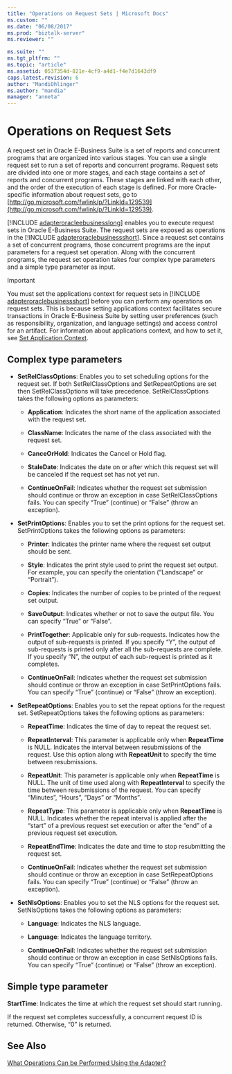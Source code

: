 ```yaml
---
title: "Operations on Request Sets | Microsoft Docs"
ms.custom: ""
ms.date: "06/08/2017"
ms.prod: "biztalk-server"
ms.reviewer: ""

ms.suite: ""
ms.tgt_pltfrm: ""
ms.topic: "article"
ms.assetid: 0537354d-821e-4cf9-a4d1-f4e7d1643df9
caps.latest.revision: 6
author: "MandiOhlinger"
ms.author: "mandia"
manager: "anneta"
---
```

# Operations on Request Sets
A request set in Oracle E-Business Suite is a set of reports and concurrent programs that are organized into various stages. You can use a single request set to run a set of reports and concurrent programs. Request sets are divided into one or more stages, and each stage contains a set of reports and concurrent programs. These stages are linked with each other, and the order of the execution of each stage is defined. For more Oracle-specific information about request sets, go to [http://go.microsoft.com/fwlink/p/?LinkId=129539](http://go.microsoft.com/fwlink/p/?LinkId=129539).  
  
 [!INCLUDE [adapteroracleebusinesslong](../../includes/adapteroracleebusinesslong-md.md)] enables you to execute request sets in Oracle E-Business Suite. The request sets are exposed as operations in the [!INCLUDE [adapteroraclebusinessshort](../../includes/adapteroraclebusinessshort-md.md)]. Since a request set contains a set of concurrent programs, those concurrent programs are the input parameters for a request set operation. Along with the concurrent programs, the request set operation takes four complex type parameters and a simple type parameter as input.  
  
> [!IMPORTANT]
>  You must set the applications context for request sets in [!INCLUDE [adapteroraclebusinessshort](../../includes/adapteroraclebusinessshort-md.md)] before you can perform any operations on request sets. This is because setting applications context facilitates secure transactions in Oracle E-Business Suite by setting user preferences (such as responsibility, organization, and language settings) and access control for an artifact. For information about applications context, and how to set it, see [Set Application Context](../../adapters-and-accelerators/adapter-oracle-ebs/set-application-context.md).  
  
## Complex type parameters
  
-   **SetRelClassOptions**: Enables you to set scheduling options for the request set. If both SetRelClassOptions and SetRepeatOptions are set then SetRelClassOptions will take precedence. SetRelClassOptions takes the following options as parameters:  
  
    -   **Application**: Indicates the short name of the application associated with the request set.  
  
    -   **ClassName**: Indicates the name of the class associated with the request set.  
  
    -   **CanceOrHold**: Indicates the Cancel or Hold flag.  
  
    -   **StaleDate**: Indicates the date on or after which this request set will be canceled if the request set has not yet run.  
  
    -   **ContinueOnFail**: Indicates whether the request set submission should continue or throw an exception in case SetRelClassOptions fails. You can specify “True” (continue) or “False” (throw an exception).  
  
-   **SetPrintOptions**: Enables you to set the print options for the request set. SetPrintOptions takes the following options as parameters:  
  
    -   **Printer**: Indicates the printer name where the request set output should be sent.  
  
    -   **Style**: Indicates the print style used to print the request set output. For example, you can specify the orientation (“Landscape” or “Portrait”).  
  
    -   **Copies**: Indicates the number of copies to be printed of the request set output.  
  
    -   **SaveOutput**: Indicates whether or not to save the output file. You can specify “True” or “False”.  
  
    -   **PrintTogether**: Applicable only for sub-requests. Indicates how the output of sub-requests is printed. If you specify “Y”, the output of sub-requests is printed only after all the sub-requests are complete. If you specify “N”, the output of each sub-request is printed as it completes.  
  
    -   **ContinueOnFail**: Indicates whether the request set submission should continue or throw an exception in case SetPrintOptions fails. You can specify “True” (continue) or “False” (throw an exception).  
  
-   **SetRepeatOptions**: Enables you to set the repeat options for the request set. SetRepeatOptions takes the following options as parameters:  
  
    -   **RepeatTime**: Indicates the time of day to repeat the request set.  
  
    -   **RepeatInterval**: This parameter is applicable only when **RepeatTime** is NULL. Indicates the interval between resubmissions of the request. Use this option along with **RepeatUnit** to specify the time between resubmissions.  
  
    -   **RepeatUnit**: This parameter is applicable only when **RepeatTime** is NULL. The unit of time used along with **RepeatInterval** to specify the time between resubmissions of the request. You can specify “Minutes”, “Hours”, “Days” or “Months”.  
  
    -   **RepeatType**: This parameter is applicable only when **RepeatTime** is NULL. Indicates whether the repeat interval is applied after the “start” of a previous request set execution or after the “end” of a previous request set execution.  
  
    -   **RepeatEndTime**: Indicates the date and time to stop resubmitting the request set.  
  
    -   **ContinueOnFail**: Indicates whether the request set submission should continue or throw an exception in case SetRepeatOptions fails. You can specify “True” (continue) or “False” (throw an exception).  
  
-   **SetNlsOptions**: Enables you to set the NLS options for the request set. SetNlsOptions takes the following options as parameters:  
  
    -   **Language**: Indicates the NLS language.  
  
    -   **Language**: Indicates the language territory.  
  
    -   **ContinueOnFail**: Indicates whether the request set submission should continue or throw an exception in case SetNlsOptions fails. You can specify “True” (continue) or “False” (throw an exception).  
  
## Simple type parameter
  
 **StartTime**: Indicates the time at which the request set should start running.  
  
 If the request set completes successfully, a concurrent request ID is returned. Otherwise, “0” is returned.  
  
## See Also  
 [What Operations Can be Performed Using the Adapter?](https://msdn.microsoft.com/library/cc185219(v=bts.10).aspx)